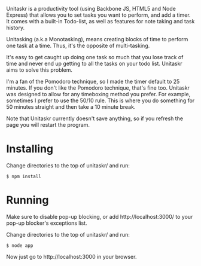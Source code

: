 

Unitaskr is a productivity tool (using Backbone JS, HTML5 and Node Express) that allows you to set tasks you want to perform, and add a timer. It comes with a built-in Todo-list, as well as features for note taking and task history.

Unitasking (a.k.a Monotasking), means creating blocks of time to perform  one task at a time. Thus, it's the opposite of multi-tasking.

It's easy to get caught up doing one task so much that you lose track of time and never end up getting to all the tasks on your todo list. Unitaskr aims to solve this problem.

I'm a fan of the Pomodoro technique, so I made the timer default to 25 minutes. If you don't like the Pomodoro technique, that's fine too. Unitaskr was designed to allow for any timeboxing method you prefer. For example, sometimes I prefer to use the 50/10 rule. This is where you do something for 50 minutes straight and then take a 10 minute break.

Note that Unitaskr currently doesn't save anything, so if you refresh the page you will restart the program.

Installing
==========
Change directories to the top of unitaskr/ and run:

    $ npm install

Running
========
Make sure to disable pop-up blocking, or add http://localhost:3000/ to your pop-up blocker's exceptions list.

Change directories to the top of unitaskr/ and run:

    $ node app

Now just go to http://localhost:3000 in your browser.
